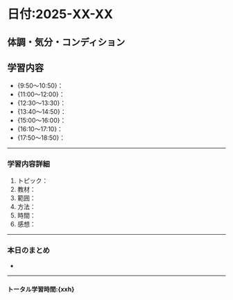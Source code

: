 # 日付:2025-XX-XX

## 体調・気分・コンディション

## 学習内容
- {9:50〜10:50}：
- {11:00〜12:00}：
- {12:30〜13:30}：
- {13:40〜14:50}：
- {15:00〜16:00}：
- {16:10〜17:10}：
- {17:50〜18:50}：

---

### 学習内容詳細
1. トピック：
1. 教材：
1. 範囲：
1. 方法：
1. 時間：
1. 感想：

---

### 本日のまとめ
- 
---

#### トータル学習時間:{xxh}



